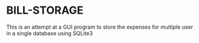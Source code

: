 # BILL-STORAGE
This is an attempt at a GUI program to store the expenses for multiple user in a single database using SQLite3
